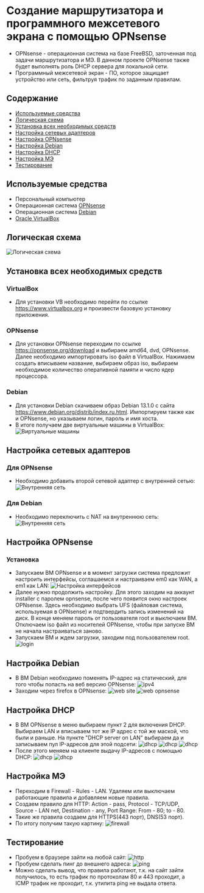 # Создание маршрутизатора и программного межсетевого экрана с помощью OPNsense
- OPNsense - операционная система на базе FreeBSD, заточенная под задачи маршрутизатора и МЭ. В данном проекте OPNsense также будет выполнять роль DHCP сервера для локальной сети.
- Программный межсетевой экран - ПО, которое защищает устройство или сеть, фильтруя трафик по заданным правилам.

## Содержание
- [Используемые средства](#используемые-средства)
- [Логическая схема](#логическая-схема)
- [Установка всех необходимых средств](#установка-всех-необходимых-средств)
- [Настройка сетевых адаптеров](#настройка-сетевых-адаптеров)
- [Настройка OPNsense](#настройка-opnsense)
- [Настройка Debian](#настройка-debian)
- [Настройка DHCP](#настройка-dhcp)
- [Настройка МЭ](#настройка-мэ)
- [Тестирование](#тестирование)

## Используемые средства
- Персональный компьютер
- Операционная система [OPNsense](https://opnsense.org/download)
- Операционная система [Debian](https://www.debian.org/distrib/index.ru.html)
- [Oracle VirtualBox](https://www.virtualbox.org)


## Логическая схема
![Логическая схема](https://github.com/notforhealth/Network-engineering/blob/main/VM_OPNsense/images/logical_scheme.png)


## Установка всех необходимых средств
### VirtualBox
- Для установки VB необходимо перейти по ссылке https://www.virtualbox.org и произвести базовую установку приложения.
### OPNsense
- Для установки OPNsense переходим по ссылке https://opnsense.org/download и выбираем amd64, dvd, OPNsense. Далее необходимо импортировать iso файл в VirtualBox. Нажимаем создать вписываем название, выбираем образ iso, выбираем необходимое количество оперативной памяти и число ядер процессора.
### Debian
- Для установки Debian скачиваем образ Debian 13.1.0 с сайта https://www.debian.org/distrib/index.ru.html. Импортируем также как и OPNsense, но указываем логин, пароль и имя хоста.
- В итоге получаем две виртуальные машины в VirtualBox:
![Виртуальные машины](https://github.com/notforhealth/Network-engineering/blob/main/VM_OPNsense/images/VM.png)

## Настройка сетевых адаптеров
### Для OPNsense
- Необходимо добавить второй сетевой адаптер с внутренней сетью:
![Внутренняя сеть](https://github.com/notforhealth/Network-engineering/blob/main/VM_OPNsense/images/adapter_opnsense_first.png)
### Для Debian
- Необходимо переключить с NAT на внутреннюю сеть:
![Внутренняя сеть](https://github.com/notforhealth/Network-engineering/blob/main/VM_OPNsense/images/adapter_debian.png)
## Настройка OPNsense
### Установка
- Запускаем ВМ OPNsense и в момент загрузки система предложит настроить интерфейсы, соглашаемся и настраиваем em0 как WAN, а em1 как LAN:
![Настройка интерфейсов](https://github.com/notforhealth/Network-engineering/blob/main/VM_OPNsense/images/OPNsense/interfaces.png)
- Далее нужно продолжить настройку. Для этого заходим на аккаунт installer с паролем opnsense, после чего появится окно настроек OPNsense. Здесь необходимо выбрать UFS (файловая система, используемая в OPNsense) и подтвердить запись изменений на диск. В конце меняем пароль от пользователя root и выключаем ВМ. Отключаем iso файл из носителей OPNsense, чтобы при запуске ВМ не начала настраиваться заново.
- Запускаем ВМ и ждем загрузки, заходим под пользователем root.
![login](https://github.com/notforhealth/Network-engineering/blob/main/VM_OPNsense/images/OPNsense/login.png)
## Настройка Debian
- В ВМ Debian необходимо поменять IP-адрес на статический, для того чтобы попасть на веб версию OPNsense:
![ipv4](https://github.com/notforhealth/Network-engineering/blob/main/VM_OPNsense/images/debian/debian_changing_IP.png)
- Заходим через firefox в OPNsense:
![web site](https://github.com/notforhealth/Network-engineering/blob/main/VM_OPNsense/images/debian/debian_connection.png)
![web opnsense](https://github.com/notforhealth/Network-engineering/blob/main/VM_OPNsense/images/debian/login_OPNsense_web.png)


## Настройка DHCP
- В ВМ OPNsense в меню выбираем пункт 2 для включения DHCP. Выбираем LAN и вписываем тот же IP адрес с той же маской, что были и раньше. На пункте "DHCP server on LAN" выбираем да и записываем пул IP-адресов для этой подсети:
![dhcp](https://github.com/notforhealth/Network-engineering/blob/main/VM_OPNsense/images/OPNsense/OPNsense_changin_LAN_IP.png)
![dhcp](https://github.com/notforhealth/Network-engineering/blob/main/VM_OPNsense/images/OPNsense/OPNsense_changin_LAN_IP_2.png)
![dhcp](https://github.com/notforhealth/Network-engineering/blob/main/VM_OPNsense/images/OPNsense/OPNsense_changin_LAN_IP_3.png)
- После этого меняем на клиенте выдачу IP-адресов с помощью DHCP:
![dhcp](https://github.com/notforhealth/Network-engineering/blob/main/VM_OPNsense/images/debian/debian_changing_IP_DHCP.png)
![dhcp](https://github.com/notforhealth/Network-engineering/blob/main/VM_OPNsense/images/debian/debian_netrwork.png)
## Настройка МЭ
- Переходим в Firewall - Rules - LAN. Удаляем или выключаем работающие правила и добавляем новые правила.
- Создаем правило для HTTP: Action - pass, Protocol - TCP/UDP, Source - LAN net, Destination - any, Port Range: From - 80; to - 80.
- Такие же правила создаем для HTTPS(443 порт), DNS(53 порт).
- По итогу получим такую картину:
![firewall](https://github.com/notforhealth/Network-engineering/blob/main/VM_OPNsense/images/debian/firewall_LAN_rules.png)
## Тестирование
- Пробуем в браузере зайти на любой сайт:
![http](https://github.com/notforhealth/Network-engineering/blob/main/VM_OPNsense/images/debian/rules_test.png)
- Пробуем сделать пинг до внешнего адреса:
![ping](https://github.com/notforhealth/Network-engineering/blob/main/VM_OPNsense/images/debian/icmp_test.png)
- Можно сделать вывод, что правила работают, т.к. на сайт зайти получилось, то есть трафик по протоколам 80 и 443 проходит, а ICMP трафик не проходит, т.к. утилита ping не выдала ответа.













